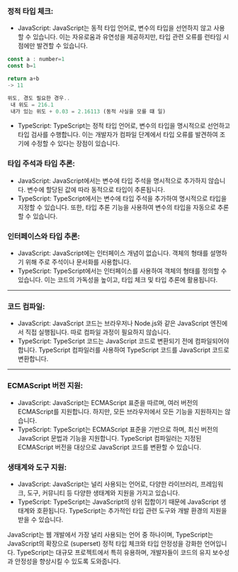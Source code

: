 ### 정적 타입 체크:

- JavaScript: JavaScript는 동적 타입 언어로, 변수의 타입을 선언하지 않고 사용할 수 있습니다. 이는 자유로움과 유연성을 제공하지만, 타입 관련 오류를 런타임 시점에만 발견할 수 있습니다.

```jsx
const a : number=1
const b=1

return a+b 
-> 11

위도, 경도 필요한 경우..
 내 위도 = 216.1
 내가 있는 위도 + 0.03 = 2.16113 (동적 사실을 모를 떄 일) 
```

- TypeScript: TypeScript는 정적 타입 언어로, 변수의 타입을 명시적으로 선언하고 타입 검사를 수행합니다. 이는 개발자가 컴파일 단계에서 타입 오류를 발견하여 조기에 수정할 수 있다는 장점이 있습니다.

### 타입 주석과 타입 추론:

- JavaScript: JavaScript에서는 변수에 타입 주석을 명시적으로 추가하지 않습니다. 변수에 할당된 값에 따라 동적으로 타입이 추론됩니다.
- TypeScript: TypeScript에서는 변수에 타입 주석을 추가하여 명시적으로 타입을 지정할 수 있습니다. 또한, 타입 추론 기능을 사용하여 변수의 타입을 자동으로 추론할 수 있습니다.

### 인터페이스와 타입 추론:

- JavaScript: JavaScript에는 인터페이스 개념이 없습니다. 객체의 형태를 설명하기 위해 주로 주석이나 문서화를 사용합니다.
- TypeScript: TypeScript에서는 인터페이스를 사용하여 객체의 형태를 정의할 수 있습니다. 이는 코드의 가독성을 높이고, 타입 체크 및 타입 추론에 활용됩니다.

---

### 코드 컴파일:

- JavaScript: JavaScript 코드는 브라우저나 Node.js와 같은 JavaScript 엔진에서 직접 실행됩니다. 따로 컴파일 과정이 필요하지 않습니다.
- TypeScript: TypeScript 코드는 JavaScript 코드로 변환되기 전에 컴파일되어야 합니다. TypeScript 컴파일러를 사용하여 TypeScript 코드를 JavaScript 코드로 변환합니다.

---

### ECMAScript 버전 지원:

- JavaScript: JavaScript는 ECMAScript 표준을 따르며, 여러 버전의 ECMAScript를 지원합니다. 하지만, 모든 브라우저에서 모든 기능을 지원하지는 않습니다.
- TypeScript: TypeScript는 ECMAScript 표준을 기반으로 하며, 최신 버전의 JavaScript 문법과 기능을 지원합니다. TypeScript 컴파일러는 지정된 ECMAScript 버전을 대상으로 JavaScript 코드를 변환할 수 있습니다.

### 생태계와 도구 지원:

- JavaScript: JavaScript는 널리 사용되는 언어로, 다양한 라이브러리, 프레임워크, 도구, 커뮤니티 등 다양한 생태계와 지원을 가지고 있습니다.
- TypeScript: TypeScript는 JavaScript의 상위 집합이기 때문에 JavaScript 생태계와 호환됩니다. TypeScript는 추가적인 타입 관련 도구와 개발 환경의 지원을 받을 수 있습니다.

JavaScript는 웹 개발에서 가장 널리 사용되는 언어 중 하나이며, TypeScript는 JavaScript의 확장으로 (superset) 정적 타입 체크와 타입 안정성을 강화한 언어입니다. TypeScript는 대규모 프로젝트에서 특히 유용하며, 개발자들이 코드의 유지 보수성과 안정성을 향상시킬 수 있도록 도와줍니다.
